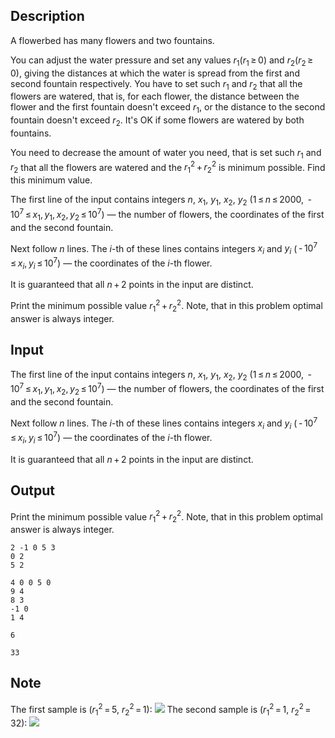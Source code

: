 ## Description

<div><p>A flowerbed has many flowers and two fountains.</p><p>You can adjust the water pressure and set any values <span class="tex-span"><i>r</i><sub class="lower-index">1</sub>(<i>r</i><sub class="lower-index">1</sub> ≥ 0)</span> and <span class="tex-span"><i>r</i><sub class="lower-index">2</sub>(<i>r</i><sub class="lower-index">2</sub> ≥ 0)</span>, giving the distances at which the water is spread from the first and second fountain respectively. You have to set such <span class="tex-span"><i>r</i><sub class="lower-index">1</sub></span> and <span class="tex-span"><i>r</i><sub class="lower-index">2</sub></span> that all the flowers are watered, that is, for each flower, the distance between the flower and the first fountain doesn't exceed <span class="tex-span"><i>r</i><sub class="lower-index">1</sub></span>, or the distance to the second fountain doesn't exceed <span class="tex-span"><i>r</i><sub class="lower-index">2</sub></span>. It's OK if some flowers are watered by both fountains.</p><p>You need to decrease the amount of water you need, that is set such <span class="tex-span"><i>r</i><sub class="lower-index">1</sub></span> and <span class="tex-span"><i>r</i><sub class="lower-index">2</sub></span> that all the flowers are watered and the <span class="tex-span"><i>r</i><sub class="lower-index">1</sub><sup class="upper-index">2</sup> + <i>r</i><sub class="lower-index">2</sub><sup class="upper-index">2</sup></span> is minimum possible. Find this minimum value.</p></div><div class="input-specification"><p>The first line of the input contains integers <span class="tex-span"><i>n</i></span>, <span class="tex-span"><i>x</i><sub class="lower-index">1</sub></span>, <span class="tex-span"><i>y</i><sub class="lower-index">1</sub></span>, <span class="tex-span"><i>x</i><sub class="lower-index">2</sub></span>, <span class="tex-span"><i>y</i><sub class="lower-index">2</sub></span> (<span class="tex-span">1 ≤ <i>n</i> ≤ 2000</span>, <span class="tex-span"> - 10<sup class="upper-index">7</sup> ≤ <i>x</i><sub class="lower-index">1</sub>, <i>y</i><sub class="lower-index">1</sub>, <i>x</i><sub class="lower-index">2</sub>, <i>y</i><sub class="lower-index">2</sub> ≤ 10<sup class="upper-index">7</sup></span>)&nbsp;— the number of flowers, the coordinates of the first and the second fountain.</p><p>Next follow <span class="tex-span"><i>n</i></span> lines. The <span class="tex-span"><i>i</i></span>-th of these lines contains integers <span class="tex-span"><i>x</i><sub class="lower-index"><i>i</i></sub></span> and <span class="tex-span"><i>y</i><sub class="lower-index"><i>i</i></sub></span> (<span class="tex-span"> - 10<sup class="upper-index">7</sup> ≤ <i>x</i><sub class="lower-index"><i>i</i></sub>, <i>y</i><sub class="lower-index"><i>i</i></sub> ≤ 10<sup class="upper-index">7</sup></span>)&nbsp;— the coordinates of the <span class="tex-span"><i>i</i></span>-th flower.</p><p>It is guaranteed that all <span class="tex-span"><i>n</i> + 2</span> points in the input are distinct.</p></div><div class="output-specification"><p>Print the minimum possible value <span class="tex-span"><i>r</i><sub class="lower-index">1</sub><sup class="upper-index">2</sup> + <i>r</i><sub class="lower-index">2</sub><sup class="upper-index">2</sup></span>. Note, that in this problem optimal answer is always integer.</p></div>

## Input

<p>The first line of the input contains integers <span class="tex-span"><i>n</i></span>, <span class="tex-span"><i>x</i><sub class="lower-index">1</sub></span>, <span class="tex-span"><i>y</i><sub class="lower-index">1</sub></span>, <span class="tex-span"><i>x</i><sub class="lower-index">2</sub></span>, <span class="tex-span"><i>y</i><sub class="lower-index">2</sub></span> (<span class="tex-span">1 ≤ <i>n</i> ≤ 2000</span>, <span class="tex-span"> - 10<sup class="upper-index">7</sup> ≤ <i>x</i><sub class="lower-index">1</sub>, <i>y</i><sub class="lower-index">1</sub>, <i>x</i><sub class="lower-index">2</sub>, <i>y</i><sub class="lower-index">2</sub> ≤ 10<sup class="upper-index">7</sup></span>)&nbsp;— the number of flowers, the coordinates of the first and the second fountain.</p><p>Next follow <span class="tex-span"><i>n</i></span> lines. The <span class="tex-span"><i>i</i></span>-th of these lines contains integers <span class="tex-span"><i>x</i><sub class="lower-index"><i>i</i></sub></span> and <span class="tex-span"><i>y</i><sub class="lower-index"><i>i</i></sub></span> (<span class="tex-span"> - 10<sup class="upper-index">7</sup> ≤ <i>x</i><sub class="lower-index"><i>i</i></sub>, <i>y</i><sub class="lower-index"><i>i</i></sub> ≤ 10<sup class="upper-index">7</sup></span>)&nbsp;— the coordinates of the <span class="tex-span"><i>i</i></span>-th flower.</p><p>It is guaranteed that all <span class="tex-span"><i>n</i> + 2</span> points in the input are distinct.</p>

## Output

<p>Print the minimum possible value <span class="tex-span"><i>r</i><sub class="lower-index">1</sub><sup class="upper-index">2</sup> + <i>r</i><sub class="lower-index">2</sub><sup class="upper-index">2</sup></span>. Note, that in this problem optimal answer is always integer.</p>





```input1
2 -1 0 5 3
0 2
5 2

```




```input2
4 0 0 5 0
9 4
8 3
-1 0
1 4

```




```output1
6

```




```output2
33

```



## Note

<p>The first sample is (<span class="tex-span"><i>r</i><sub class="lower-index">1</sub><sup class="upper-index">2</sup> = 5</span>, <span class="tex-span"><i>r</i><sub class="lower-index">2</sub><sup class="upper-index">2</sup> = 1</span>): <img class="tex-graphics" src="file://te754xxS.png" style="max-width: 100.0%;max-height: 100.0%;"> The second sample is (<span class="tex-span"><i>r</i><sub class="lower-index">1</sub><sup class="upper-index">2</sup> = 1</span>, <span class="tex-span"><i>r</i><sub class="lower-index">2</sub><sup class="upper-index">2</sup> = 32</span>): <img class="tex-graphics" src="file://3tVvD59A.png" style="max-width: 100.0%;max-height: 100.0%;"></p>
